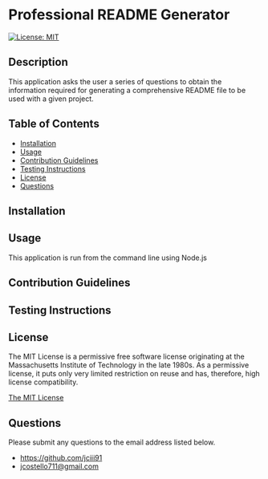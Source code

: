 # Professional README Generator

[![License: MIT](https://img.shields.io/badge/License-MIT-yellow.svg)](https://opensource.org/licenses/MIT)

## Description

This application asks the user a series of questions to obtain the information required for generating a comprehensive README file to be used with a given project.

## Table of Contents

- [Installation](#installation)
- [Usage](#usage)
- [Contribution Guidelines](#contribution-guidelines)
- [Testing Instructions](#testing-instructions)
- [License](#license)
- [Questions](#questions)

## Installation



## Usage

This application is run from the command line using Node.js

## Contribution Guidelines



## Testing Instructions



## License

The MIT License is a permissive free software license originating at the Massachusetts Institute of Technology in the late 1980s. As a permissive license, it puts only very limited restriction on reuse and has, therefore, high license compatibility.

[The MIT License](https://opensource.org/licenses/MIT)

## Questions

Please submit any questions to the email address listed below.

- https://github.com/jciii91
- jcostello711@gmail.com
